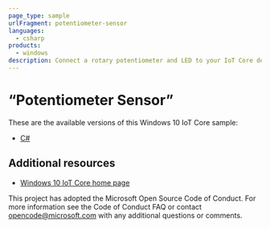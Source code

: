 ```yaml
---
page_type: sample
urlFragment: potentiometer-sensor
languages:
  - csharp
products:
  - windows
description: Connect a rotary potentiometer and LED to your IoT Core device.
---
```


# “Potentiometer Sensor”

These are the available versions of this Windows 10 IoT Core sample:

*	[C#](./CS/README.md)

## Additional resources
* [Windows 10 IoT Core home page](https://developer.microsoft.com/en-us/windows/iot/)

This project has adopted the Microsoft Open Source Code of Conduct. For more information see the Code of Conduct FAQ or contact <opencode@microsoft.com> with any additional questions or comments.
